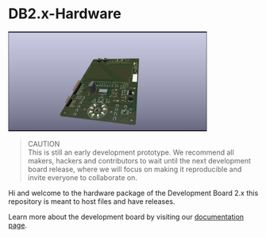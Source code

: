 # DB2.x-Hardware

<img src="Media/PCB_render.jpg" alt="development board 2.1" width="400"/>

>CAUTION  
This is still an early development prototype. We recommend all makers, hackers and contributors to wait until the next development board release, where we will focus on making it reproducible and invite everyone to collaborate on.  

Hi and welcome to the hardware package of the Development Board 2.x
this repository is meant to host files and have releases. 

Learn more about the development board by visiting our [documentation page](https://docs.plasticscanner.com/boards/DB2.1).  
<!-- Find the firmware for the development board [here](https://github.com/Plastic-Scanner/DB2.0-Firmware) -->

